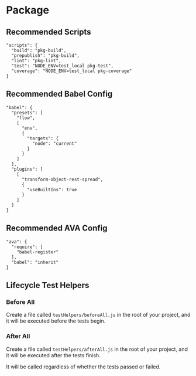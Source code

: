 # Package

## Recommended Scripts

```
"scripts": {
  "build": "pkg-build",
  "prepublish": "pkg-build",
  "lint": "pkg-lint",
  "test": "NODE_ENV=test_local pkg-test",
  "coverage": "NODE_ENV=test_local pkg-coverage"
}
```

## Recommended Babel Config

```
"babel": {
  "presets": [
    "flow",
    [
      "env",
      {
        "targets": {
          "node": "current"
        }
      }
    ]
  ],
  "plugins": [
    [
      "transform-object-rest-spread",
      {
        "useBuiltIns": true
      }
    ]
  ]
}
```

## Recommended AVA Config

```
"ava": {
  "require": [
    "babel-register"
  ],
  "babel": "inherit"
}
```

## Lifecycle Test Helpers

### Before All

Create a file called `testHelpers/beforeAll.js` in the root of your project,
and it will be executed before the tests begin.

### After All

Create a file called `testHelpers/afterAll.js` in the root of your project,
and it will be executed after the tests finish.

It will be called regardless of whether the tests passed or failed.
